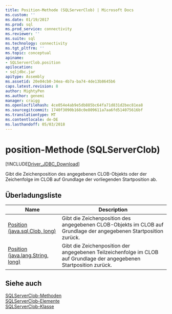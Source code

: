 ```yaml
---
title: Position-Methode (SQLServerClob) | Microsoft Docs
ms.custom: ''
ms.date: 01/19/2017
ms.prod: sql
ms.prod_service: connectivity
ms.reviewer: ''
ms.suite: sql
ms.technology: connectivity
ms.tgt_pltfrm: ''
ms.topic: conceptual
apiname:
- SQLServerClob.position
apilocation:
- sqljdbc.jar
apitype: Assembly
ms.assetid: 20e04cb0-34ea-4b7a-ba74-4de13b8645b6
caps.latest.revision: 8
author: MightyPen
ms.author: genemi
manager: craigg
ms.openlocfilehash: 4ce054e4ab9e5db885bc64fa71d831d2bec81ea8
ms.sourcegitcommit: 1740f3090b168c0e809611a7aa6fd514075616bf
ms.translationtype: MT
ms.contentlocale: de-DE
ms.lasthandoff: 05/03/2018
---
```

# <a name="position-method-sqlserverclob"></a>position-Methode (SQLServerClob)
[!INCLUDE[Driver_JDBC_Download](../../../includes/driver_jdbc_download.md)]

  Gibt die Zeichenposition des angegebenen CLOB-Objekts oder der Zeichenfolge im CLOB auf Grundlage der vorliegenden Startposition ab.  
  
## <a name="overload-list"></a>Überladungsliste  
  
|Name|Description|  
|----------|-----------------|  
|[Position (java.sql.Clob, long)](../../../connect/jdbc/reference/position-method-java-sql-clob-long.md)|Gibt die Zeichenposition des angegebenen CLOB-Objekts im CLOB auf Grundlage der angegebenen Startposition zurück.|  
|[Position (java.lang.String, long)](../../../connect/jdbc/reference/position-method-java-lang-string-long.md)|Gibt die Zeichenposition der angegebenen Teilzeichenfolge im CLOB auf Grundlage der angegebenen Startposition zurück.|  
  
## <a name="see-also"></a>Siehe auch  
 [SQLServerClob-Methoden](../../../connect/jdbc/reference/sqlserverclob-methods.md)   
 [SQLServerClob-Elemente](../../../connect/jdbc/reference/sqlserverclob-members.md)   
 [SQLServerClob-Klasse](../../../connect/jdbc/reference/sqlserverclob-class.md)  
  
  
